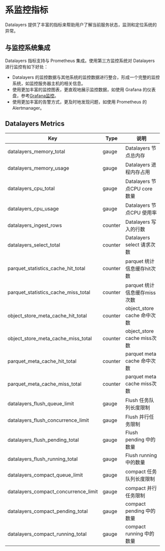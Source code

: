 # 系监控指标
Datalayers 提供了丰富的指标来帮助用户了解当前服务状态，监测和定位系统的异常。


## 与监控系统集成 ​

Datalayers 指标支持与 Prometheus 集成。使用第三方监控系统对 Datalayers 进行监控有如下好处：

* Datalayers 的监控数据与其他系统的监控数据进行整合，形成一个完整的监控系统，如监控服务器主机的相关信息。
* 使用更加丰富的监控图表，更直观地展示监控数据，如使用 Grafana 的仪表盘，参考[Grafana监控](./system-monitor-grafana.md)。
* 使用更加丰富的告警方式，更及时地发现问题，如使用 Prometheus 的 Alertmanager。

## Datalayers Metrics
| Key                                        | Type             |  说明                             |
| -------------------------------------------| ---------------- | -------------------------------- |
| datalayers_memory_total                    | gauge            | Datalayers 节点总内存              |
| datalayers_memory_usage                    | gauge            | Datalayers 进程内存占用            |
| datalayers_cpu_total                       | gauge            | Datalayers 节点CPU core 数量       |
| datalayers_cpu_usage                       | gauge            | Datalayers 节点CPU 使用率          |
| datalayers_ingest_rows                     | counter          | Datalayers 写入的行数              |
| datalayers_select_total                    | counter          | Datalayers select 请求次数         |
| parquet_statistics_cache_hit_total         | counter          | parquet 统计信息缓存hit次数         |
| parquet_statistics_cache_miss_total        | counter          | parquet 统计信息缓存miss次数         |
| object_store_meta_cache_hit_total          | counter          | object_store cache 命中次数         |
| object_store_meta_cache_miss_total         | counter          | object_store cache miss次数        |
| parquet_meta_cache_hit_total               | counter          | parquet meta cache 命中次数         |
| parquet_meta_cache_miss_total              | counter          | parquet meta cache miss次数        |
| datalayers_flush_queue_limit               | gauge            | Flush 任务队列长度限制               |
| datalayers_flush_concurrence_limit         | gauge            | Flush 并行任务限制                  |
| datalayers_flush_pending_total             | gauge            | Flush pending 中的数量              |
| datalayers_flush_running_total             | gauge            | Flush running 中的数量              |
| datalayers_compact_queue_limit             | gauge            | compact 任务队列长度限制              |
| datalayers_compact_concurrence_limit       | gauge            | compact 并行任务限制                 |
| datalayers_compact_pending_total           | gauge            | compact pending 中的数量            |
| datalayers_compact_running_total           | gauge            | compact running 中的数量            |
